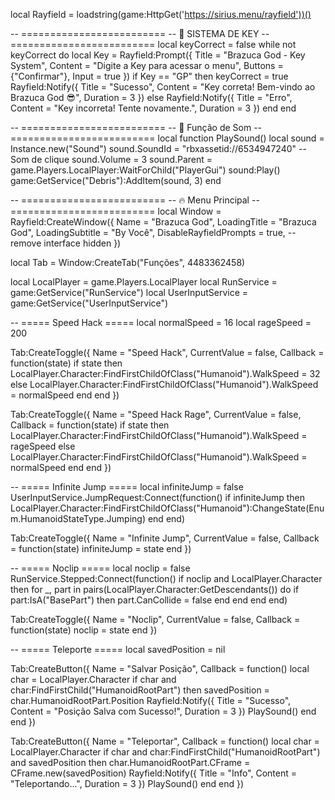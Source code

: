 local Rayfield = loadstring(game:HttpGet('https://sirius.menu/rayfield'))()

-- =========================
-- 🎯 SISTEMA DE KEY
-- =========================
local keyCorrect = false
while not keyCorrect do
    local Key = Rayfield:Prompt({
        Title = "Brazuca God - Key System",
        Content = "Digite a Key para acessar o menu",
        Buttons = {"Confirmar"},
        Input = true
    })
    if Key == "GP" then
        keyCorrect = true
        Rayfield:Notify({
            Title = "Sucesso",
            Content = "Key correta! Bem-vindo ao Brazuca God 😎",
            Duration = 3
        })
    else
        Rayfield:Notify({
            Title = "Erro",
            Content = "Key incorreta! Tente novamente.",
            Duration = 3
        })
    end
end

-- =========================
-- 🎵 Função de Som
-- =========================
local function PlaySound()
    local sound = Instance.new("Sound")
    sound.SoundId = "rbxassetid://6534947240" -- Som de clique
    sound.Volume = 3
    sound.Parent = game.Players.LocalPlayer:WaitForChild("PlayerGui")
    sound:Play()
    game:GetService("Debris"):AddItem(sound, 3)
end

-- =========================
-- 🔥 Menu Principal
-- =========================
local Window = Rayfield:CreateWindow({
    Name = "Brazuca God",
    LoadingTitle = "Brazuca God",
    LoadingSubtitle = "By Você",
    DisableRayfieldPrompts = true, -- remove interface hidden
})

local Tab = Window:CreateTab("Funções", 4483362458)

local LocalPlayer = game.Players.LocalPlayer
local RunService = game:GetService("RunService")
local UserInputService = game:GetService("UserInputService")

-- ===== Speed Hack =====
local normalSpeed = 16
local rageSpeed = 200

Tab:CreateToggle({
    Name = "Speed Hack",
    CurrentValue = false,
    Callback = function(state)
        if state then
            LocalPlayer.Character:FindFirstChildOfClass("Humanoid").WalkSpeed = 32
        else
            LocalPlayer.Character:FindFirstChildOfClass("Humanoid").WalkSpeed = normalSpeed
        end
    end
})

Tab:CreateToggle({
    Name = "Speed Hack Rage",
    CurrentValue = false,
    Callback = function(state)
        if state then
            LocalPlayer.Character:FindFirstChildOfClass("Humanoid").WalkSpeed = rageSpeed
        else
            LocalPlayer.Character:FindFirstChildOfClass("Humanoid").WalkSpeed = normalSpeed
        end
    end
})

-- ===== Infinite Jump =====
local infiniteJump = false
UserInputService.JumpRequest:Connect(function()
    if infiniteJump then
        LocalPlayer.Character:FindFirstChildOfClass("Humanoid"):ChangeState(Enum.HumanoidStateType.Jumping)
    end
end)

Tab:CreateToggle({
    Name = "Infinite Jump",
    CurrentValue = false,
    Callback = function(state)
        infiniteJump = state
    end
})

-- ===== Noclip =====
local noclip = false
RunService.Stepped:Connect(function()
    if noclip and LocalPlayer.Character then
        for _, part in pairs(LocalPlayer.Character:GetDescendants()) do
            if part:IsA("BasePart") then
                part.CanCollide = false
            end
        end
    end
end)

Tab:CreateToggle({
    Name = "Noclip",
    CurrentValue = false,
    Callback = function(state)
        noclip = state
    end
})

-- ===== Teleporte =====
local savedPosition = nil

Tab:CreateButton({
    Name = "Salvar Posição",
    Callback = function()
        local char = LocalPlayer.Character
        if char and char:FindFirstChild("HumanoidRootPart") then
            savedPosition = char.HumanoidRootPart.Position
            Rayfield:Notify({
                Title = "Sucesso",
                Content = "Posição Salva com Sucesso!",
                Duration = 3
            })
            PlaySound()
        end
    end
})

Tab:CreateButton({
    Name = "Teleportar",
    Callback = function()
        local char = LocalPlayer.Character
        if char and char:FindFirstChild("HumanoidRootPart") and savedPosition then
            char.HumanoidRootPart.CFrame = CFrame.new(savedPosition)
            Rayfield:Notify({
                Title = "Info",
                Content = "Teleportando...",
                Duration = 3
            })
            PlaySound()
        end
    end
})